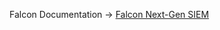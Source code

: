 Falcon Documentation → [Falcon Next-Gen SIEM](https://falcon.crowdstrike.com/documentation/category/f090d800/next-gen-siem)
